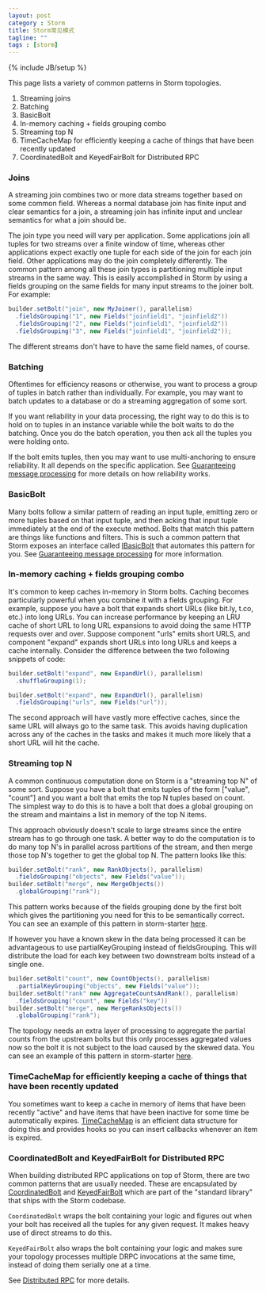 ```yaml
---
layout: post
category : Storm
title: Storm常见模式
tagline: ""
tags : [storm]
---
```

{% include JB/setup %}

This page lists a variety of common patterns in Storm topologies.

1. Streaming joins
2. Batching
3. BasicBolt
4. In-memory caching + fields grouping combo
5. Streaming top N
6. TimeCacheMap for efficiently keeping a cache of things that have been recently updated
7. CoordinatedBolt and KeyedFairBolt for Distributed RPC

### Joins

A streaming join combines two or more data streams together based on some common field. Whereas a normal database join has finite input and clear semantics for a join, a streaming join has infinite input and unclear semantics for what a join should be.

The join type you need will vary per application. Some applications join all tuples for two streams over a finite window of time, whereas other applications expect exactly one tuple for each side of the join for each join field. Other applications may do the join completely differently. The common pattern among all these join types is partitioning multiple input streams in the same way. This is easily accomplished in Storm by using a fields grouping on the same fields for many input streams to the joiner bolt. For example:

```java
builder.setBolt("join", new MyJoiner(), parallelism)
  .fieldsGrouping("1", new Fields("joinfield1", "joinfield2"))
  .fieldsGrouping("2", new Fields("joinfield1", "joinfield2"))
  .fieldsGrouping("3", new Fields("joinfield1", "joinfield2"));
```

The different streams don't have to have the same field names, of course.


### Batching

Oftentimes for efficiency reasons or otherwise, you want to process a group of tuples in batch rather than individually. For example, you may want to batch updates to a database or do a streaming aggregation of some sort.

If you want reliability in your data processing, the right way to do this is to hold on to tuples in an instance variable while the bolt waits to do the batching. Once you do the batch operation, you then ack all the tuples you were holding onto.

If the bolt emits tuples, then you may want to use multi-anchoring to ensure reliability. It all depends on the specific application. See [Guaranteeing message processing](Guaranteeing-message-processing.html) for more details on how reliability works.

### BasicBolt
Many bolts follow a similar pattern of reading an input tuple, emitting zero or more tuples based on that input tuple, and then acking that input tuple immediately at the end of the execute method. Bolts that match this pattern are things like functions and filters. This is such a common pattern that Storm exposes an interface called [IBasicBolt](/javadoc/apidocs/backtype/storm/topology/IBasicBolt.html) that automates this pattern for you. See [Guaranteeing message processing](Guaranteeing-message-processing.html) for more information.

### In-memory caching + fields grouping combo

It's common to keep caches in-memory in Storm bolts. Caching becomes particularly powerful when you combine it with a fields grouping. For example, suppose you have a bolt that expands short URLs (like bit.ly, t.co, etc.) into long URLs. You can increase performance by keeping an LRU cache of short URL to long URL expansions to avoid doing the same HTTP requests over and over. Suppose component "urls" emits short URLS, and component "expand" expands short URLs into long URLs and keeps a cache internally. Consider the difference between the two following snippets of code:

```java
builder.setBolt("expand", new ExpandUrl(), parallelism)
  .shuffleGrouping(1);
```

```java
builder.setBolt("expand", new ExpandUrl(), parallelism)
  .fieldsGrouping("urls", new Fields("url"));
```

The second approach will have vastly more effective caches, since the same URL will always go to the same task. This avoids having duplication across any of the caches in the tasks and makes it much more likely that a short URL will hit the cache.

### Streaming top N

A common continuous computation done on Storm is a "streaming top N" of some sort. Suppose you have a bolt that emits tuples of the form ["value", "count"] and you want a bolt that emits the top N tuples based on count. The simplest way to do this is to have a bolt that does a global grouping on the stream and maintains a list in memory of the top N items.

This approach obviously doesn't scale to large streams since the entire stream has to go through one task. A better way to do the computation is to do many top N's in parallel across partitions of the stream, and then merge those top N's together to get the global top N. The pattern looks like this:

```java
builder.setBolt("rank", new RankObjects(), parallelism)
  .fieldsGrouping("objects", new Fields("value"));
builder.setBolt("merge", new MergeObjects())
  .globalGrouping("rank");
```

This pattern works because of the fields grouping done by the first bolt which gives the partitioning you need for this to be semantically correct. You can see an example of this pattern in storm-starter [here](https://github.com/apache/storm/blob/master/examples/storm-starter/src/jvm/storm/starter/RollingTopWords.java).

If however you have a known skew in the data being processed it can be advantageous to use partialKeyGrouping instead of fieldsGrouping.  This will distribute the load for each key between two downstream bolts instead of a single one.

```java
builder.setBolt("count", new CountObjects(), parallelism)
  .partialKeyGrouping("objects", new Fields("value"));
builder.setBolt("rank" new AggregateCountsAndRank(), parallelism)
  .fieldsGrouping("count", new Fields("key"))
builder.setBolt("merge", new MergeRanksObjects())
  .globalGrouping("rank");
``` 

The topology needs an extra layer of processing to aggregate the partial counts from the upstream bolts but this only processes aggregated values now so the bolt it is not subject to the load caused by the skewed data. You can see an example of this pattern in storm-starter [here](https://github.com/apache/storm/blob/master/examples/storm-starter/src/jvm/storm/starter/SkewedRollingTopWords.java).

### TimeCacheMap for efficiently keeping a cache of things that have been recently updated

You sometimes want to keep a cache in memory of items that have been recently "active" and have items that have been inactive for some time be automatically expires. [TimeCacheMap](/javadoc/apidocs/backtype/storm/utils/TimeCacheMap.html) is an efficient data structure for doing this and provides hooks so you can insert callbacks whenever an item is expired.

### CoordinatedBolt and KeyedFairBolt for Distributed RPC

When building distributed RPC applications on top of Storm, there are two common patterns that are usually needed. These are encapsulated by [CoordinatedBolt](/javadoc/apidocs/backtype/storm/task/CoordinatedBolt.html) and [KeyedFairBolt](/javadoc/apidocs/backtype/storm/task/KeyedFairBolt.html) which are part of the "standard library" that ships with the Storm codebase.

`CoordinatedBolt` wraps the bolt containing your logic and figures out when your bolt has received all the tuples for any given request. It makes heavy use of direct streams to do this.

`KeyedFairBolt` also wraps the bolt containing your logic and makes sure your topology processes multiple DRPC invocations at the same time, instead of doing them serially one at a time.

See [Distributed RPC](Distributed-RPC.html) for more details.
